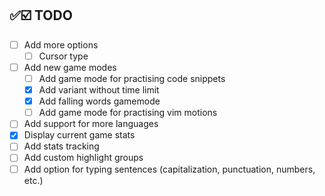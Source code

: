 ## ✅☑️ TODO

- [ ] Add more options
    * [ ] Cursor type
- [ ] Add new game modes
    * [ ] Add game mode for practising code snippets
    * [x] Add variant without time limit
    * [x] Add falling words gamemode
    * [ ] Add game mode for practising vim motions
- [ ] Add support for more languages
- [x] Display current game stats
- [ ] Add stats tracking
- [ ] Add custom highlight groups
- [ ] Add option for typing sentences (capitalization, punctuation, numbers, etc.)
